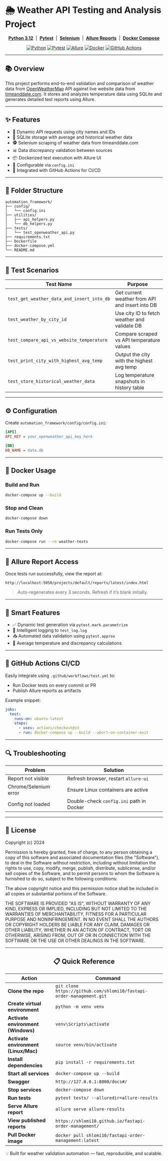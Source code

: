 # 🌦️ Weather API Testing and Analysis Project

<div align="center">

**[Python 3.12](https://www.python.org/)** &nbsp;|&nbsp;
**[Pytest](https://docs.pytest.org/en/stable/)** &nbsp;|&nbsp;
**[Selenium](https://www.selenium.dev/)** &nbsp;|&nbsp;
**[Allure Reports](https://docs.qameta.io/allure/)** &nbsp;|&nbsp;
**[Docker Compose](https://docs.docker.com/compose/)**

[![Python](https://img.shields.io/badge/Python-3.12-blue.svg?style=for-the-badge&logo=python)](https://www.python.org/)
[![Pytest](https://img.shields.io/badge/Pytest-Test_Framework-green.svg?style=for-the-badge&logo=pytest)](https://docs.pytest.org/)
[![Allure](https://img.shields.io/badge/Allure-Reports-orange.svg?style=for-the-badge&logo=allure)](https://docs.qameta.io/allure/)
[![Docker](https://img.shields.io/badge/Docker-Compose-blue.svg?style=for-the-badge&logo=docker)](https://docs.docker.com/compose/)
[![GitHub Actions](https://img.shields.io/badge/GitHub%20Actions-CI/CD-blue?style=for-the-badge&logo=github-actions)](https://github.com/)

</div>

---

## 📚 Overview

This project performs end-to-end validation and comparison of weather data from [OpenWeatherMap](https://openweathermap.org/current) API against live website data from [timeanddate.com](https://www.timeanddate.com/weather/). It stores and analyzes temperature data using SQLite and generates detailed test reports using Allure.

---

## ✨ Features

- 🔄 Dynamic API requests using city names and IDs  
- 💾 SQLite storage with average and historical weather data  
- 🕵️ Selenium scraping of weather data from timeanddate.com  
- 📊 Data discrepancy validation between sources  
- 📦 Dockerized test execution with Allure UI  
- 🔐 Configurable via `config.ini`  
- 🧪 Integrated with GitHub Actions for CI/CD  

---

## 📁 Folder Structure

```
automation_framework/
├── config/
│   └── config.ini
├── utilities/
│   ├── api_helpers.py
│   └── db_helpers.py
├── tests/
│   └── test_openweather_api.py
├── requirements.txt
├── Dockerfile
├── docker-compose.yml
└── README.md
```

---

## 🧪 Test Scenarios

| Test Name                               | Purpose |
|----------------------------------------|---------|
| `test_get_weather_data_and_insert_into_db` | Get current weather from API and insert into DB |
| `test_weather_by_city_id`              | Use city ID to fetch weather and validate DB |
| `test_compare_api_vs_website_temperature` | Compare scraped vs API temperature values |
| `test_print_city_with_highest_avg_temp` | Output the city with the highest avg temp |
| `test_store_historical_weather_data`   | Log temperature snapshots in history table |

---

## ⚙️ Configuration

Create `automation_framework/config/config.ini`:

```ini
[API]
API_KEY = your_openweather_api_key_here

[DB]
DB_NAME = data.db
```

---

## 🐳 Docker Usage

### Build and Run

```bash
docker-compose up --build
```

### Stop and Clean

```bash
docker-compose down
```

### Run Tests Only

```bash
docker-compose run --rm weather-tests
```

---

## 🔎 Allure Report Access

Once tests run successfully, view the report at:

```
http://localhost:5050/projects/default/reports/latest/index.html
```

> Auto-regenerates every 3 seconds. Refresh if it’s blank initially.

---

## 🧠 Smart Features

- ✅ Dynamic test generation via `pytest.mark.parametrize`
- 🧠 Intelligent logging to `test_log.log`
- 📥 Automated data validation using `pytest.approx`
- 🧮 Average temperature and discrepancy calculations

---

## 🔁 GitHub Actions CI/CD

Easily integrate using `.github/workflows/test.yml` to:

- Run Docker tests on every commit or PR
- Publish Allure reports as artifacts

Example snippet:

```yaml
jobs:
  test:
    runs-on: ubuntu-latest
    steps:
      - uses: actions/checkout@v3
      - run: docker-compose up --build --abort-on-container-exit
```

---

## 🔍 Troubleshooting

| Problem | Solution |
|--------|----------|
| Report not visible | Refresh browser, restart `allure-ui` |
| Chrome/Selenium error | Ensure Linux containers are active |
| Config not loaded | Double-check `config.ini` path in Docker |

---

## 📜 License

Copyright (c) 2024

Permission is hereby granted, free of charge, to any person obtaining a copy of this software and associated documentation files (the "Software"), to deal in the Software without restriction, including without limitation the rights to use, copy, modify, merge, publish, distribute, sublicense, and/or sell copies of the Software, and to permit persons to whom the Software is furnished to do so, subject to the following conditions:

The above copyright notice and this permission notice shall be included in all copies or substantial portions of the Software.

THE SOFTWARE IS PROVIDED "AS IS", WITHOUT WARRANTY OF ANY KIND, EXPRESS OR IMPLIED, INCLUDING BUT NOT LIMITED TO THE WARRANTIES OF MERCHANTABILITY, FITNESS FOR A PARTICULAR PURPOSE AND NONINFRINGEMENT. IN NO EVENT SHALL THE AUTHORS OR COPYRIGHT HOLDERS BE LIABLE FOR ANY CLAIM, DAMAGES OR OTHER LIABILITY, WHETHER IN AN ACTION OF CONTRACT, TORT OR OTHERWISE, ARISING FROM, OUT OF OR IN CONNECTION WITH THE SOFTWARE OR THE USE OR OTHER DEALINGS IN THE SOFTWARE.

---

<div align="center">

## 📋 Quick Reference

| Action                               | Command |
|--------------------------------------|---------|
| **Clone the repo**                   | `git clone https://github.com/shlomi10/fastapi-order-management.git` |
| **Create virtual environment**       | `python -m venv venv` |
| **Activate environment (Windows)**   | `venv\Scripts\activate` |
| **Activate environment (Linux/Mac)** | `source venv/bin/activate` |
| **Install dependencies**             | `pip install -r requirements.txt` |
| **Start all services**               | `docker-compose up --build` |
| **Swagger**                          | `http://127.0.0.1:8000/docs#/` |
| **Stop services**                    | `docker-compose down` |
| **Run tests**                        | `pytest tests/ --alluredir=allure-results` |
| **Serve Allure report**              | `allure serve allure-results` |
| **View published reports**           | `https://shlomi10.github.io/fastapi-order-management/` |
| **Pull Docker image**                | `docker pull shlomi10/fastapi-order-management:latest` |

💡 Built for weather validation automation — fast, reproducible, and scalable.

</div>
